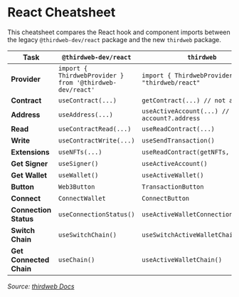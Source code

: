 # React Cheatsheet

This cheatsheet compares the React hook and component imports between the legacy `@thirdweb-dev/react` package and the new `thirdweb` package.

| Task                  | `@thirdweb-dev/react`                                                  | `thirdweb`                                               |
|-----------------------|------------------------------------------------------------------------|----------------------------------------------------------|
| **Provider**          | `import { ThirdwebProvider } from '@thirdweb-dev/react'`                | `import { ThirdwebProvider } from "thirdweb/react"`       |
| **Contract**          | `useContract(...)`                                                     | `getContract(...) // not a hook`                         |
| **Address**           | `useAddress(...)`                                                      | `useActiveAccount(...) // account?.address`             |
| **Read**              | `useContractRead(...)`                                                 | `useReadContract(...)`                                   |
| **Write**             | `useContractWrite(...)`                                                | `useSendTransaction()`                                   |
| **Extensions**        | `useNFTs(...)`                                                         | `useReadContract(getNFTs, { ... })`                        |
| **Get Signer**        | `useSigner()`                                                          | `useActiveAccount()`                                     |
| **Get Wallet**        | `useWallet()`                                                          | `useActiveWallet()`                                      |
| **Button**            | `Web3Button`                                                           | `TransactionButton`                                      |
| **Connect**           | `ConnectWallet`                                                        | `ConnectButton`                                          |
| **Connection Status** | `useConnectionStatus()`                                                | `useActiveWalletConnectionStatus()`                      |
| **Switch Chain**      | `useSwitchChain()`                                                     | `useSwitchActiveWalletChain()`                           |
| **Get Connected Chain** | `useChain()`                                                         | `useActiveWalletChain()`                                 |

*Source: [thirdweb Docs](https://portal.thirdweb.com/typescript/v5/migrate)*
